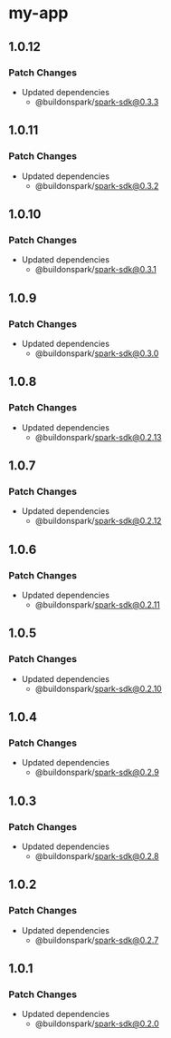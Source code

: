 # my-app

## 1.0.12

### Patch Changes

- Updated dependencies
  - @buildonspark/spark-sdk@0.3.3

## 1.0.11

### Patch Changes

- Updated dependencies
  - @buildonspark/spark-sdk@0.3.2

## 1.0.10

### Patch Changes

- Updated dependencies
  - @buildonspark/spark-sdk@0.3.1

## 1.0.9

### Patch Changes

- Updated dependencies
  - @buildonspark/spark-sdk@0.3.0

## 1.0.8

### Patch Changes

- Updated dependencies
  - @buildonspark/spark-sdk@0.2.13

## 1.0.7

### Patch Changes

- Updated dependencies
  - @buildonspark/spark-sdk@0.2.12

## 1.0.6

### Patch Changes

- Updated dependencies
  - @buildonspark/spark-sdk@0.2.11

## 1.0.5

### Patch Changes

- Updated dependencies
  - @buildonspark/spark-sdk@0.2.10

## 1.0.4

### Patch Changes

- Updated dependencies
  - @buildonspark/spark-sdk@0.2.9

## 1.0.3

### Patch Changes

- Updated dependencies
  - @buildonspark/spark-sdk@0.2.8

## 1.0.2

### Patch Changes

- Updated dependencies
  - @buildonspark/spark-sdk@0.2.7

## 1.0.1

### Patch Changes

- Updated dependencies
  - @buildonspark/spark-sdk@0.2.0
